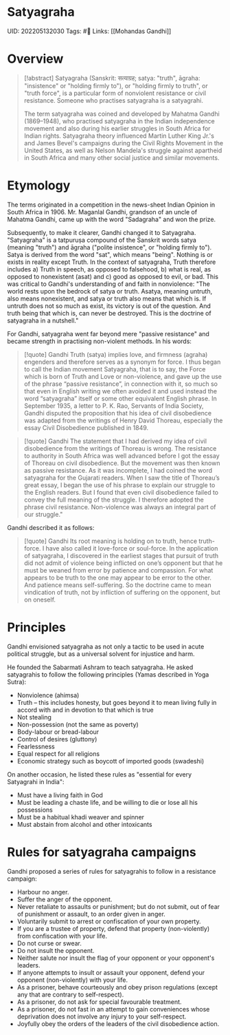 # Satyagraha
UID: 202205132030
Tags: #🌲 
Links: [[Mohandas Gandhi]]

# Overview
> [!abstract]
> Satyagraha (Sanskrit: सत्याग्रह; satya: "truth", āgraha: "insistence" or "holding firmly to"), or "holding firmly to truth", or "truth force", is a particular form of nonviolent resistance or civil resistance. Someone who practises satyagraha is a satyagrahi.
> 
> The term satyagraha was coined and developed by Mahatma Gandhi (1869–1948), who practised satyagraha in the Indian independence movement and also during his earlier struggles in South Africa for Indian rights. Satyagraha theory influenced Martin Luther King Jr.'s and James Bevel's campaigns during the Civil Rights Movement in the United States, as well as Nelson Mandela's struggle against apartheid in South Africa and many other social justice and similar movements.
# Etymology
The terms originated in a competition in the news-sheet Indian Opinion in South Africa in 1906. Mr. Maganlal Gandhi, grandson of an uncle of Mahatma Gandhi, came up with the word "Sadagraha" and won the prize. 

Subsequently, to make it clearer, Gandhi changed it to Satyagraha. "Satyagraha" is a tatpuruṣa compound of the Sanskrit words satya (meaning "truth") and āgraha ("polite insistence", or "holding firmly to"). Satya is derived from the word "sat", which means "being". Nothing is or exists in reality except Truth. In the context of satyagraha, Truth therefore includes a) Truth in speech, as opposed to falsehood, b) what is real, as opposed to nonexistent (asat) and c) good as opposed to evil, or bad. This was critical to Gandhi's understanding of and faith in nonviolence: "The world rests upon the bedrock of satya or truth. Asatya, meaning untruth, also means nonexistent, and satya or truth also means that which is. If untruth does not so much as exist, its victory is out of the question. And truth being that which is, can never be destroyed. This is the doctrine of satyagraha in a nutshell." 

For Gandhi, satyagraha went far beyond mere "passive resistance" and became strength in practising non-violent methods. In his words:
> [!quote] Gandhi
> Truth (satya) implies love, and firmness (agraha) engenders and therefore serves as a synonym for force. I thus began to call the Indian movement Satyagraha, that is to say, the Force which is born of Truth and Love or non-violence, and gave up the use of the phrase “passive resistance”, in connection with it, so much so that even in English writing we often avoided it and used instead the word “satyagraha” itself or some other equivalent English phrase.
In September 1935, a letter to P. K. Rao, Servants of India Society, Gandhi disputed the proposition that his idea of civil disobedience was adapted from the writings of Henry David Thoreau, especially the essay Civil Disobedience published in 1849.

> [!quote] Gandhi
> The statement that I had derived my idea of civil disobedience from the writings of Thoreau is wrong. The resistance to authority in South Africa was well advanced before I got the essay of Thoreau on civil disobedience. But the movement was then known as passive resistance. As it was incomplete, I had coined the word satyagraha for the Gujarati readers. When I saw the title of Thoreau’s great essay, I began the use of his phrase to explain our struggle to the English readers. But I found that even civil disobedience failed to convey the full meaning of the struggle. I therefore adopted the phrase civil resistance. Non-violence was always an integral part of our struggle."

Gandhi described it as follows:

> [!quote] Gandhi
> Its root meaning is holding on to truth, hence truth-force. I have also called it love-force or soul-force. In the application of satyagraha, I discovered in the earliest stages that pursuit of truth did not admit of violence being inflicted on one’s opponent but that he must be weaned from error by patience and compassion. For what appears to be truth to the one may appear to be error to the other. And patience means self-suffering. So the doctrine came to mean vindication of truth, not by infliction of suffering on the opponent, but on oneself.

# Principles
Gandhi envisioned satyagraha as not only a tactic to be used in acute political struggle, but as a universal solvent for injustice and harm.

He founded the Sabarmati Ashram to teach satyagraha. He asked satyagrahis to follow the following principles (Yamas described in Yoga Sutra):
- Nonviolence (ahimsa)
- Truth – this includes honesty, but goes beyond it to mean living fully in accord with and in devotion to that which is true
- Not stealing
- Non-possession (not the same as poverty)
- Body-labour or bread-labour
- Control of desires (gluttony)
- Fearlessness
- Equal respect for all religions
- Economic strategy such as boycott of imported goods (swadeshi)

On another occasion, he listed these rules as "essential for every Satyagrahi in India":
- Must have a living faith in God
- Must be leading a chaste life, and be willing to die or lose all his possessions
- Must be a habitual khadi weaver and spinner
- Must abstain from alcohol and other intoxicants

# Rules for satyagraha campaigns
Gandhi proposed a series of rules for satyagrahis to follow in a resistance campaign:
- Harbour no anger.
- Suffer the anger of the opponent.
- Never retaliate to assaults or punishment; but do not submit, out of fear of punishment or assault, to an order given in anger.
- Voluntarily submit to arrest or confiscation of your own property.
- If you are a trustee of property, defend that property (non-violently) from confiscation with your life.
- Do not curse or swear.
- Do not insult the opponent.
- Neither salute nor insult the flag of your opponent or your opponent's leaders.
- If anyone attempts to insult or assault your opponent, defend your opponent (non-violently) with your life.
- As a prisoner, behave courteously and obey prison regulations (except any that are contrary to self-respect).
- As a prisoner, do not ask for special favourable treatment.
- As a prisoner, do not fast in an attempt to gain conveniences whose deprivation does not involve any injury to your self-respect.
- Joyfully obey the orders of the leaders of the civil disobedience action.